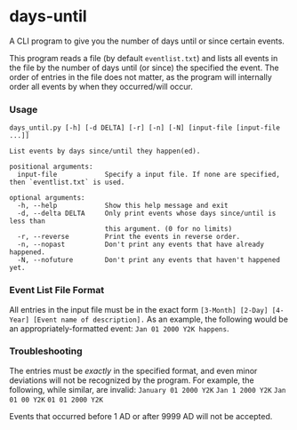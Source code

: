 # days-until
A CLI program to give you the number of days until or since certain events.

This program reads a file (by default `eventlist.txt`) and lists all events in the file by the number of days until (or since) the specified the event. The order of entries in the file does not matter, as the program will internally order all events by when they occurred/will occur.

### Usage
```
days_until.py [-h] [-d DELTA] [-r] [-n] [-N] [input-file [input-file ...]]

List events by days since/until they happen(ed).

positional arguments:
  input-file            Specify a input file. If none are specified, then `eventlist.txt` is used.

optional arguments:
  -h, --help            Show this help message and exit
  -d, --delta DELTA     Only print events whose days since/until is less than
                        this argument. (0 for no limits)
  -r, --reverse         Print the events in reverse order.
  -n, --nopast          Don't print any events that have already happened.
  -N, --nofuture        Don't print any events that haven't happened yet.
```

### Event List File Format
All entries in the input file must be in the exact form `[3-Month] [2-Day] [4-Year] [Event name of description].` As an example, the following would be an appropriately-formatted event: `Jan 01 2000 Y2K happens`.

### Troubleshooting
The entries must be *exactly* in the specified format, and even minor deviations will not be recognized by the program. For example, the following, while similar, are invalid:
`January 01 2000 Y2K`
`Jan 1 2000 Y2K`
`Jan 01 00 Y2K`
`01 01 2000 Y2K`

Events that occurred before 1 AD or after 9999 AD will not be accepted.

